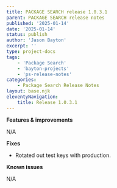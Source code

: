 ```yaml
---
title: PACKAGE SEARCH release 1.0.3.1
parent: PACKAGE SEARCH release notes
published: '2025-01-14'
date: '2025-01-14'
status: publish
author: 'Jason Bayton'
excerpt: ''
type: project-docs
tags: 
    - 'Package Search'
    - 'bayton-projects'
    - 'ps-release-notes'
categories: 
    - Package Search Release Notes
layout: base.njk
eleventyNavigation: 
    title: Release 1.0.3.1
---
```


**Features & improvements**

N/A

**Fixes**

- Rotated out test keys with production.

**Known issues**

N/A